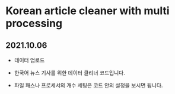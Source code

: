 # Korean article cleaner with multi processing
## 2021.10.06
  * 데이터 업로드
  
* 한국어 뉴스 기사를 위한 데이터 클리너 코드입니다.
* 파일 패스나 프로세서의 개수 세팅은 코드 안의 설정을 보시면 됩니다.
